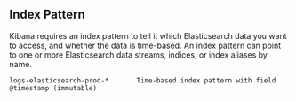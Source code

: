 ## Index Pattern

Kibana requires an index pattern to tell it which Elasticsearch data you want to access, and whether the data is time-based. An index pattern can point to one or more Elasticsearch data streams, indices, or index aliases by name.

```
logs-elasticsearch-prod-*       Time-based index pattern with field @timestamp (immutable)
```
